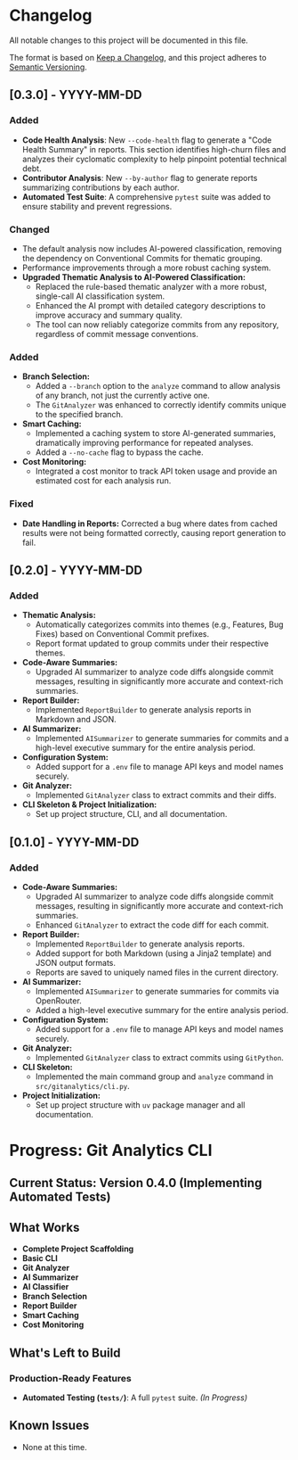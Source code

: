 # Changelog

All notable changes to this project will be documented in this file.

The format is based on [Keep a Changelog](https://keepachangelog.com/en/1.0.0/),
and this project adheres to [Semantic Versioning](https://semver.org/spec/v2.0.0.html).

## [0.3.0] - YYYY-MM-DD

### Added
- **Code Health Analysis**: New `--code-health` flag to generate a "Code Health Summary" in reports. This section identifies high-churn files and analyzes their cyclomatic complexity to help pinpoint potential technical debt.
- **Contributor Analysis**: New `--by-author` flag to generate reports summarizing contributions by each author.
- **Automated Test Suite**: A comprehensive `pytest` suite was added to ensure stability and prevent regressions.

### Changed
- The default analysis now includes AI-powered classification, removing the dependency on Conventional Commits for thematic grouping.
- Performance improvements through a more robust caching system.
- **Upgraded Thematic Analysis to AI-Powered Classification:**
  - Replaced the rule-based thematic analyzer with a more robust, single-call AI classification system.
  - Enhanced the AI prompt with detailed category descriptions to improve accuracy and summary quality.
  - The tool can now reliably categorize commits from any repository, regardless of commit message conventions.

### Added
- **Branch Selection:**
  - Added a `--branch` option to the `analyze` command to allow analysis of any branch, not just the currently active one.
  - The `GitAnalyzer` was enhanced to correctly identify commits unique to the specified branch.
- **Smart Caching:**
  - Implemented a caching system to store AI-generated summaries, dramatically improving performance for repeated analyses.
  - Added a `--no-cache` flag to bypass the cache.
- **Cost Monitoring:**
  - Integrated a cost monitor to track API token usage and provide an estimated cost for each analysis run.

### Fixed
- **Date Handling in Reports:** Corrected a bug where dates from cached results were not being formatted correctly, causing report generation to fail.

## [0.2.0] - YYYY-MM-DD

### Added
- **Thematic Analysis:**
  - Automatically categorizes commits into themes (e.g., Features, Bug Fixes) based on Conventional Commit prefixes.
  - Report format updated to group commits under their respective themes.
- **Code-Aware Summaries:**
  - Upgraded AI summarizer to analyze code diffs alongside commit messages, resulting in significantly more accurate and context-rich summaries.
- **Report Builder:**
  - Implemented `ReportBuilder` to generate analysis reports in Markdown and JSON.
- **AI Summarizer:**
  - Implemented `AISummarizer` to generate summaries for commits and a high-level executive summary for the entire analysis period.
- **Configuration System:**
  - Added support for a `.env` file to manage API keys and model names securely.
- **Git Analyzer:**
  - Implemented `GitAnalyzer` class to extract commits and their diffs.
- **CLI Skeleton & Project Initialization:**
  - Set up project structure, CLI, and all documentation.

## [0.1.0] - YYYY-MM-DD

### Added
- **Code-Aware Summaries:**
  - Upgraded AI summarizer to analyze code diffs alongside commit messages, resulting in significantly more accurate and context-rich summaries.
  - Enhanced `GitAnalyzer` to extract the code diff for each commit.
- **Report Builder:**
  - Implemented `ReportBuilder` to generate analysis reports.
  - Added support for both Markdown (using a Jinja2 template) and JSON output formats.
  - Reports are saved to uniquely named files in the current directory.
- **AI Summarizer:**
  - Implemented `AISummarizer` to generate summaries for commits via OpenRouter.
  - Added a high-level executive summary for the entire analysis period.
- **Configuration System:**
  - Added support for a `.env` file to manage API keys and model names securely.
- **Git Analyzer:**
  - Implemented `GitAnalyzer` class to extract commits using `GitPython`.
- **CLI Skeleton:**
  - Implemented the main command group and `analyze` command in `src/gitanalytics/cli.py`.
- **Project Initialization:**
  - Set up project structure with `uv` package manager and all documentation.

# Progress: Git Analytics CLI

## Current Status: Version 0.4.0 (Implementing Automated Tests)

## What Works
- **Complete Project Scaffolding**
- **Basic CLI**
- **Git Analyzer**
- **AI Summarizer**
- **AI Classifier**
- **Branch Selection**
- **Report Builder**
- **Smart Caching**
- **Cost Monitoring**

## What's Left to Build
### Production-Ready Features
- **Automated Testing (`tests/`)**: A full `pytest` suite. *(In Progress)*

## Known Issues
- None at this time.